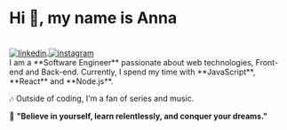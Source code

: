 <h1 align="left">Hi 👋, my name is Anna</h1>
<br>
<a href="https://linkedin.com/in/annaclaudiasabino" target="_blank">
  <img align="center" src="https://img.shields.io/badge/-annaclaudiasabino-836FFF?style=for-the-badge&logo=linkedin&logoColor=white" alt="linkedin"/>
</a>
<a href="https://instagram.com/annassabino" target="_blank">
 <img align="center" src="https://img.shields.io/badge/-annaclaudiasabino-836FFF?style=for-the-badge&logo=instagram&logoColor=white" alt="instagram"/>
</a>

<br>
I am a **Software Engineer** passionate about web technologies, Front-end and Back-end. 
Currently, I spend my time with **JavaScript**, **React** and **Node.js**.

🎶 Outside of coding, I'm a fan of series and music.

🌟 **"Believe in yourself, learn relentlessly, and conquer your dreams."**



